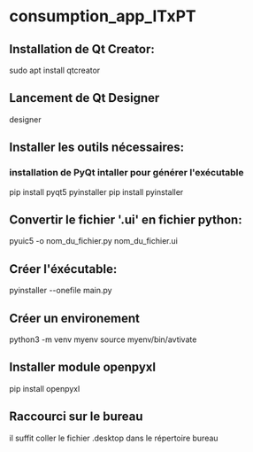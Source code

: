 # consumption_app_ITxPT

## Installation de Qt Creator:
sudo apt install qtcreator
## Lancement de Qt Designer
designer
## Installer les outils nécessaires:
### installation de PyQt intaller pour générer l'exécutable
pip install pyqt5 pyinstaller
    pip install pyinstaller
## Convertir le fichier '.ui' en fichier python:
pyuic5 -o nom_du_fichier.py nom_du_fichier.ui
## Créer l'éxécutable:
pyinstaller --onefile main.py
## Créer un environement
python3 -m venv myenv
source myenv/bin/avtivate
## Installer module openpyxl
pip install openpyxl
## Raccourci sur le bureau
il suffit coller le fichier .desktop dans le répertoire bureau
